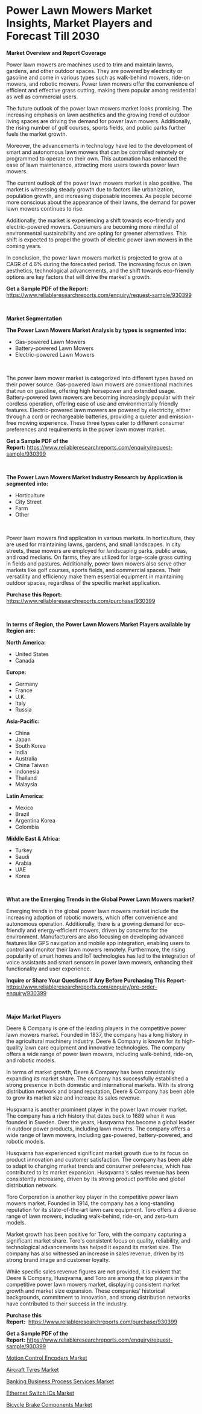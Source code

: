 <p><h1>Power Lawn Mowers Market Insights, Market Players and Forecast Till 2030</h1></p><p><strong>Market Overview and Report Coverage</strong></p>
<p><p>Power lawn mowers are machines used to trim and maintain lawns, gardens, and other outdoor spaces. They are powered by electricity or gasoline and come in various types such as walk-behind mowers, ride-on mowers, and robotic mowers. Power lawn mowers offer the convenience of efficient and effective grass cutting, making them popular among residential as well as commercial users.</p><p>The future outlook of the power lawn mowers market looks promising. The increasing emphasis on lawn aesthetics and the growing trend of outdoor living spaces are driving the demand for power lawn mowers. Additionally, the rising number of golf courses, sports fields, and public parks further fuels the market growth.</p><p>Moreover, the advancements in technology have led to the development of smart and autonomous lawn mowers that can be controlled remotely or programmed to operate on their own. This automation has enhanced the ease of lawn maintenance, attracting more users towards power lawn mowers.</p><p>The current outlook of the power lawn mowers market is also positive. The market is witnessing steady growth due to factors like urbanization, population growth, and increasing disposable incomes. As people become more conscious about the appearance of their lawns, the demand for power lawn mowers continues to rise.</p><p>Additionally, the market is experiencing a shift towards eco-friendly and electric-powered mowers. Consumers are becoming more mindful of environmental sustainability and are opting for greener alternatives. This shift is expected to propel the growth of electric power lawn mowers in the coming years.</p><p>In conclusion, the power lawn mowers market is projected to grow at a CAGR of 4.6% during the forecasted period. The increasing focus on lawn aesthetics, technological advancements, and the shift towards eco-friendly options are key factors that will drive the market's growth.</p></p>
<p><strong>Get a Sample PDF of the Report:</strong> <a href="https://www.reliableresearchreports.com/enquiry/request-sample/930399">https://www.reliableresearchreports.com/enquiry/request-sample/930399</a></p>
<p>&nbsp;</p>
<p><strong>Market Segmentation</strong></p>
<p><strong>The Power Lawn Mowers Market Analysis by types is segmented into:</strong></p>
<p><ul><li>Gas-powered Lawn Mowers</li><li>Battery-powered Lawn Mowers</li><li>Electric-powered Lawn Mowers</li></ul></p>
<p>&nbsp;</p>
<p><p>The power lawn mower market is categorized into different types based on their power source. Gas-powered lawn mowers are conventional machines that run on gasoline, offering high horsepower and extended usage. Battery-powered lawn mowers are becoming increasingly popular with their cordless operation, offering ease of use and environmentally friendly features. Electric-powered lawn mowers are powered by electricity, either through a cord or rechargeable batteries, providing a quieter and emission-free mowing experience. These three types cater to different consumer preferences and requirements in the power lawn mower market.</p></p>
<p><strong>Get a Sample PDF of the Report:</strong>&nbsp;<a href="https://www.reliableresearchreports.com/enquiry/request-sample/930399">https://www.reliableresearchreports.com/enquiry/request-sample/930399</a></p>
<p>&nbsp;</p>
<p><strong>The Power Lawn Mowers Market Industry Research by Application is segmented into:</strong></p>
<p><ul><li>Horticulture</li><li>City Street</li><li>Farm</li><li>Other</li></ul></p>
<p>&nbsp;</p>
<p><p>Power lawn mowers find application in various markets. In horticulture, they are used for maintaining lawns, gardens, and small landscapes. In city streets, these mowers are employed for landscaping parks, public areas, and road medians. On farms, they are utilized for large-scale grass cutting in fields and pastures. Additionally, power lawn mowers also serve other markets like golf courses, sports fields, and commercial spaces. Their versatility and efficiency make them essential equipment in maintaining outdoor spaces, regardless of the specific market application.</p></p>
<p><strong>Purchase this Report:</strong>&nbsp; <a href="https://www.reliableresearchreports.com/purchase/930399">https://www.reliableresearchreports.com/purchase/930399</a></p>
<p>&nbsp;</p>
<p><strong>In terms of Region, the Power Lawn Mowers Market Players available by Region are:</strong></p>
<p>
    <p> <strong> North America: </strong>
        <ul>
            <li>United States</li>
            <li>Canada</li>
        </ul>
        </p> 
    <p> <strong> Europe: </strong>
        <ul>
            <li>Germany</li>
            <li>France</li>
            <li>U.K.</li>
            <li>Italy</li>
            <li>Russia</li>
        </ul>
        </p> 
    <p> <strong> Asia-Pacific: </strong>
        <ul>
            <li>China</li>
            <li>Japan</li>
            <li>South Korea</li>
            <li>India</li>
            <li>Australia</li>
            <li>China Taiwan</li>
            <li>Indonesia</li>
            <li>Thailand</li>
            <li>Malaysia</li>
        </ul>
        </p> 
    <p> <strong> Latin America: </strong>
        <ul>
            <li>Mexico</li>
            <li>Brazil</li>
            <li>Argentina Korea</li>
            <li>Colombia</li>
        </ul>
        </p> 
    <p> <strong> Middle East & Africa: </strong>
        <ul>
            <li>Turkey</li>
            <li>Saudi</li>
            <li>Arabia</li>
            <li>UAE</li>
            <li>Korea</li>
        </ul>
    </p>
    </p>
<p>&nbsp;</p>
<p><strong>What are the Emerging Trends in the Global Power Lawn Mowers market?</strong></p>
<p><p>Emerging trends in the global power lawn mowers market include the increasing adoption of robotic mowers, which offer convenience and autonomous operation. Additionally, there is a growing demand for eco-friendly and energy-efficient mowers, driven by concerns for the environment. Manufacturers are also focusing on developing advanced features like GPS navigation and mobile app integration, enabling users to control and monitor their lawn mowers remotely. Furthermore, the rising popularity of smart homes and IoT technologies has led to the integration of voice assistants and smart sensors in power lawn mowers, enhancing their functionality and user experience.</p></p>
<p><strong>Inquire or Share Your Questions If Any Before Purchasing This Report</strong>- <a href="https://www.reliableresearchreports.com/enquiry/pre-order-enquiry/930399">https://www.reliableresearchreports.com/enquiry/pre-order-enquiry/930399</a></p>
<p>&nbsp;</p>
<p><strong>Major Market Players</strong></p>
<p><p>Deere & Company is one of the leading players in the competitive power lawn mowers market. Founded in 1837, the company has a long history in the agricultural machinery industry. Deere & Company is known for its high-quality lawn care equipment and innovative technologies. The company offers a wide range of power lawn mowers, including walk-behind, ride-on, and robotic models.</p><p>In terms of market growth, Deere & Company has been consistently expanding its market share. The company has successfully established a strong presence in both domestic and international markets. With its strong distribution network and brand reputation, Deere & Company has been able to grow its market size and increase its sales revenue.</p><p>Husqvarna is another prominent player in the power lawn mower market. The company has a rich history that dates back to 1689 when it was founded in Sweden. Over the years, Husqvarna has become a global leader in outdoor power products, including lawn mowers. The company offers a wide range of lawn mowers, including gas-powered, battery-powered, and robotic models.</p><p>Husqvarna has experienced significant market growth due to its focus on product innovation and customer satisfaction. The company has been able to adapt to changing market trends and consumer preferences, which has contributed to its market expansion. Husqvarna's sales revenue has been consistently increasing, driven by its strong product portfolio and global distribution network.</p><p>Toro Corporation is another key player in the competitive power lawn mowers market. Founded in 1914, the company has a long-standing reputation for its state-of-the-art lawn care equipment. Toro offers a diverse range of lawn mowers, including walk-behind, ride-on, and zero-turn models.</p><p>Market growth has been positive for Toro, with the company capturing a significant market share. Toro's consistent focus on quality, reliability, and technological advancements has helped it expand its market size. The company has also witnessed an increase in sales revenue, driven by its strong brand image and customer loyalty.</p><p>While specific sales revenue figures are not provided, it is evident that Deere & Company, Husqvarna, and Toro are among the top players in the competitive power lawn mowers market, displaying consistent market growth and market size expansion. These companies' historical backgrounds, commitment to innovation, and strong distribution networks have contributed to their success in the industry.</p></p>
<p><strong>Purchase this Report:</strong>&nbsp;&nbsp;<a href="https://www.reliableresearchreports.com/purchase/930399">https://www.reliableresearchreports.com/purchase/930399</a></p>
<p></p>
<p><strong>Get a Sample PDF of the Report:</strong>&nbsp;<a href="https://www.reliableresearchreports.com/enquiry/request-sample/930399">https://www.reliableresearchreports.com/enquiry/request-sample/930399</a></p>
<p><p><a href="https://issuu.com/reportprime-2/docs/motion-control-encoders-market-size-2030.pptx?fr=xKAE9_zU1NQ">Motion Control Encoders Market</a></p><p><a href="https://www.linkedin.com/pulse/aircraft-tyres-market-size-2023-2030-global-industrial-cy0ze/">Aircraft Tyres Market</a></p><p><a href="https://medium.com/@mikebauch2013/banking-business-process-services-market-size-growth-forecast-2023-2030-5deaf867fb6e">Banking Business Process Services Market</a></p><p><a href="https://www.reportprime.com/ethernet-switch-ics-r1501">Ethernet Switch ICs Market</a></p><p><a href="https://www.linkedin.com/pulse/bicycle-brake-components-market-challenges-opportunities-aixme/">Bicycle Brake Components Market</a></p></p>